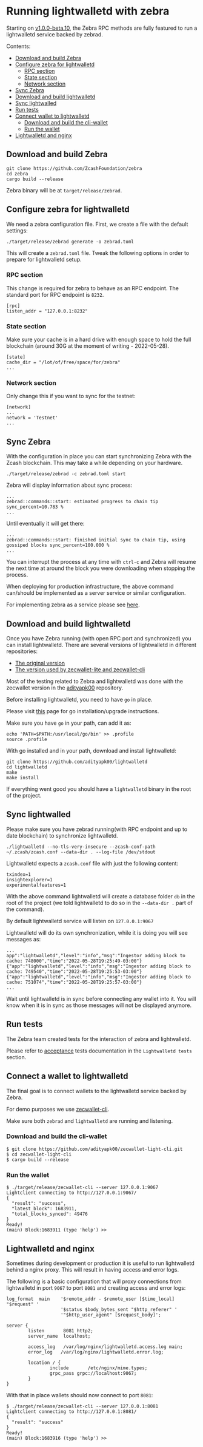 # Running lightwalletd with zebra

Starting on [v1.0.0-beta.10](https://github.com/ZcashFoundation/zebra/releases/tag/v1.0.0-beta.10), the Zebra RPC methods are fully featured to run a lightwalletd service backed by zebrad.

Contents:

- [Download and build Zebra](#download-and-build-zebra)
- [Configure zebra for lightwalletd](#configure-zebra-for-lightwalletd)
  - [RPC section](#rpc-section)
  - [State section](#state-section)
  - [Network section](#network-section)
- [Sync Zebra](#sync-zebra)
- [Download and build lightwalletd](#download-and-build-lightwalletd)
- [Sync lightwalled](#sync-lightwalled)
- [Run tests](#run-tests)
- [Connect wallet to lightwalletd](#connect-wallet-to-lightwalletd)
  - [Download and build the cli-wallet](#download-and-build-the-cli-wallet)
  - [Run the wallet](#run-the-wallet)
- [Lightwalletd and nginx](#lightwalletd-and-nginx)

## Download and build Zebra
[#download-and-build-zebra]: #download-and-build-zebra

```console
git clone https://github.com/ZcashFoundation/zebra
cd zebra
cargo build --release
```

Zebra binary will be at `target/release/zebrad`.

## Configure zebra for lightwalletd
[#configure-zebra-for-lightwalletd]: #configure-zebra-for-lightwalletd

We need a zebra configuration file. First, we create a file with the default settings:

```console
./target/release/zebrad generate -o zebrad.toml
```

This will create a `zebrad.toml` file. Tweak the following options in order to prepare for lightwalletd setup.

### RPC section
[#rpc-section]: #rpc-section

This change is required for zebra to behave as an RPC endpoint. The standard port for RPC endpoint is `8232`.

```
[rpc]
listen_addr = "127.0.0.1:8232"
```

### State section
[#state-section]: #state-section

Make sure your cache is in a hard drive with enough space to hold the full blockchain (around 30G at the moment of writing - 2022-05-28).

```
[state]
cache_dir = "/lot/of/free/space/for/zebra"
...
```

### Network section
[#network-section]: #network-section

Only change this if you want to sync for the testnet:

```
[network]
...
network = 'Testnet'
...
```

## Sync Zebra
[#sync-zebra]: #sync-zebra

With the configuration in place you can start synchronizing Zebra with the Zcash blockchain. This may take a while depending on your hardware.

```console
./target/release/zebrad -c zebrad.toml start
```

Zebra will display information about sync process:

```console
...
zebrad::commands::start: estimated progress to chain tip sync_percent=10.783 % 
...
```

Until eventually it will get there:

```console
...
zebrad::commands::start: finished initial sync to chain tip, using gossiped blocks sync_percent=100.000 % 
...
```

You can interrupt the process at any time with `ctrl-c` and Zebra will resume the next time at around the block you were downloading when stopping the process.

When deploying for production infrastructure, the above command can/should be implemented as a server service or similar configuration. 

For implementing zebra as a service please see [here](https://github.com/ZcashFoundation/zebra/blob/v1.0.0-beta.10/zebrad/systemd/zebrad.service).

## Download and build lightwalletd
[#download-and-build-lightwalletd]: #download-and-build-lightwalletd

Once you have Zebra running (with open RPC port and synchronized) you can install lightwalletd. There are several versions of lightwalletd in different repositories:

- [The original version](https://github.com/zcash/lightwalletd)
- [The version used by zecwallet-lite and zecwallet-cli](https://github.com/adityapk00/lightwalletd)

Most of the testing related to Zebra and lightwalletd was done with the zecwallet version in the [adityapk00](https://github.com/adityapk00) repository.

Before installing lightwalletd, you need to have `go` in place.

Please visit [this](https://gist.github.com/nikhita/432436d570b89cab172dcf2894465753) page for go installation/upgrade instructions.

Make sure you have `go` in your path, can add it as:

```console
echo 'PATH=$PATH:/usr/local/go/bin' >> .profile
source .profile
```

With go installed and in your path, download and install lightwalletd:

```console
git clone https://github.com/adityapk00/lightwalletd
cd lightwalletd
make
make install
```

If everything went good you should have a `lightwalletd` binary in the root of the project.

## Sync lightwalled
[#sync-lightwalletd]: (#sync-lightwalletd)

Please make sure you have zebrad running(with RPC endpoint and up to date blockchain) to synchronize lightwalletd.

```console
./lightwalletd --no-tls-very-insecure --zcash-conf-path ~/.zcash/zcash.conf --data-dir . --log-file /dev/stdout
```

Lightwalletd expects a `zcash.conf` file with just the following content:

```
txindex=1
insightexplorer=1
experimentalfeatures=1
```

With the above command lightwalletd will create a database folder `db` in the root of the project (we told lightwalletd to do so in the `--data-dir .` part of the command).

By default lightwalletd service will listen on `127.0.0.1:9067`

Lightwalletd will do its own synchronization, while it is doing you will see messages as:

```console
...
app":"lightwalletd","level":"info","msg":"Ingestor adding block to cache: 748000","time":"2022-05-28T19:25:49-03:00"}
{"app":"lightwalletd","level":"info","msg":"Ingestor adding block to cache: 749540","time":"2022-05-28T19:25:53-03:00"}
{"app":"lightwalletd","level":"info","msg":"Ingestor adding block to cache: 751074","time":"2022-05-28T19:25:57-03:00"}
...
```

Wait until lightwalletd is in sync before connecting any wallet into it. You will know when it is in sync as those messages will not be displayed anymore.

## Run tests
[#run-tests]: (#run-tests)

The Zebra team created tests for the interaction of zebra and lightwalletd. 

Please refer to [acceptance](https://github.com/ZcashFoundation/zebra/blob/v1.0.0-beta.10/zebrad/tests/acceptance.rs) tests documentation in the `Lightwalletd tests` section.

## Connect a wallet to lightwalletd
[#connect-wallet-to-lightwalletd]: (#connect-wallet-to-lightwalletd)

The final goal is to connect wallets to the lightwalletd service backed by Zebra. 

For demo purposes we use [zecwallet-cli](https://github.com/adityapk00/zecwallet-light-cli).

Make sure both `zebrad` and `lightwalletd` are running and listening.

### Download and build the cli-wallet
[#download-and-build-the-cli-wallet]: (#download-and-build-the-cli-wallet)

```console
$ git clone https://github.com/adityapk00/zecwallet-light-cli.git
$ cd zecwallet-light-cli
$ cargo build --release
```

### Run the wallet
[#run-the-wallet]: (#run-the-wallet)

```console
$ ./target/release/zecwallet-cli --server 127.0.0.1:9067
Lightclient connecting to http://127.0.0.1:9067/
{
  "result": "success",
  "latest_block": 1683911,
  "total_blocks_synced": 49476
}
Ready!
(main) Block:1683911 (type 'help') >> 
```
## Lightwalletd and nginx
[#lightwalletd-and-nginx]: (#lightwalletd-and-nginx)

Sometimes during development or production it is useful to run lightwalletd behind a nginx proxy. This will result in having access and error logs. 

The following is a basic configuration that will proxy connections from lightwalletd in port `9067` to port `8081` and creating access and error logs:

```
log_format  main    '$remote_addr - $remote_user [$time_local] "$request" '
                    '$status $body_bytes_sent "$http_referer" '
                    '"$http_user_agent" [$request_body]';

server {
        listen       8081 http2;
        server_name  localhost;

        access_log   /var/log/nginx/lightwalletd.access.log main;
        error_log   /var/log/nginx/lightwalletd.error.log;

        location / {
                include       /etc/nginx/mime.types;
                grpc_pass grpc://localhost:9067;
        }
}

```

With that in place wallets should now connect to port `8081`:

```console
$ ./target/release/zecwallet-cli --server 127.0.0.1:8081
Lightclient connecting to http://127.0.0.1:8081/
{
  "result": "success"
}
Ready!
(main) Block:1683916 (type 'help') >> 
```
